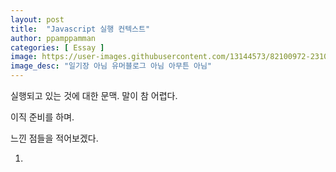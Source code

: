 ```yaml
---
layout: post
title:  "Javascript 실행 컨텍스트"
author: ppamppamman
categories: [ Essay ]
image: https://user-images.githubusercontent.com/13144573/82100972-23105800-9746-11ea-87e7-1b24a69b6d7d.png
image_desc: "일기장 아님 유머블로그 아님 아무튼 아님" 
---
```


실행되고 있는 것에 대한 문맥. 말이 참 어렵다.  

이직 준비를 하며.

느낀 점들을 적어보겠다.

1) 